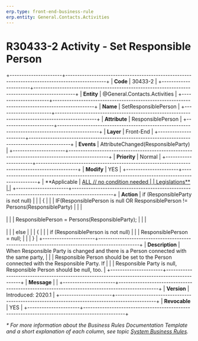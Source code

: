 ```yaml
---
erp.type: front-end-business-rule
erp.entity: General.Contacts.Activities
---
```


# R30433-2 Activity - Set Responsible Person
+----------------------+-----------------------------------------------------------------------------------------------+
| **Code**             | 30433-2                                                                                       |
+----------------------+-----------------------------------------------------------------------------------------------+
| **Entity**           | @General.Contacts.Activities                                                                  |
+----------------------+-----------------------------------------------------------------------------------------------+
| **Name**             | SetResponsiblePerson                                                                          |
+----------------------+-----------------------------------------------------------------------------------------------+
| **Attribute**        | ResponsiblePerson                                                                             |
+----------------------+-----------------------------------------------------------------------------------------------+
| **Layer**            | Front-End                                                                                     |
+----------------------+-----------------------------------------------------------------------------------------------+
| **Events**           | AttributeChanged(ResponsibleParty)                                                            |
+----------------------+-----------------------------------------------------------------------------------------------+
| **Priority**         | Normal                                                                                        |
+----------------------+-----------------------------------------------------------------------------------------------+
| **Modify**           | YES                                                                                           |
+----------------------+-----------------------------------------------------------------------------------------------+
| **Applicable         | [ALL // no condition needed                                                                   |
| Legislations**       | ](xref:applicable-legislations)                                                               |
+----------------------+-----------------------------------------------------------------------------------------------+
| **Action**           | if (ResponsibleParty is not null)                                                             |
|                      | {                                                                                             |
|                      | IF(ResponsiblePerson is null OR ResponsiblePerson != Persons(ResponsibleParty)                |
|                      | <br/><br/>                                                                                    |
|                      | ResponsiblePerson = Persons(ResponsibleParty);                                                |
|                      | <br/><br/>                                                                                    |
|                      | else                                                                                          |
|                      | {                                                                                             |
|                      | if (ResponsiblePerson is not null)                                                            |
|                      | ResponsiblePerson = null;                                                                     |
|                      | }                                                                                             |
+----------------------+-----------------------------------------------------------------------------------------------+
| **Description**      | When Responsible Party is changed and there is a Person connected with the same party,        |
|                      | Responsible Person should be set to the Person connected with the Responsible Party. If       |
|                      | Responsible Party is null, Responsible Person should be null, too.                            |
+----------------------+-----------------------------------------------------------------------------------------------+
| **Message**          |                                                                                               |
+----------------------+-----------------------------------------------------------------------------------------------+
| **Version**          | Introduced: 2020.1                                                                            |
+----------------------+-----------------------------------------------------------------------------------------------+
| **Revocable**        | YES                                                                                           |
+----------------------+-----------------------------------------------------------------------------------------------+

*\* For more information about the Business Rules Documentation Template and a short explanation of each column, see
topic [System Business Rules](../templates/template-description-system-business-rules.md).*
